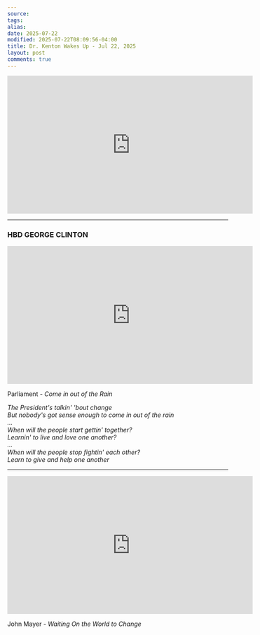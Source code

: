 ```yaml
---
source:
tags:
alias:
date: 2025-07-22
modified: 2025-07-22T08:09:56-04:00
title: Dr. Kenton Wakes Up - Jul 22, 2025
layout: post
comments: true
---
```


  

<iframe width="560" height="315" src="https://www.youtube.com/embed/C_JpCltO4wM" title="YouTube video player" frameborder="0" allow="accelerometer; autoplay; clipboard-write; encrypted-media; gyroscope; picture-in-picture; web-share" allowfullscreen></iframe>

---

### HBD GEORGE CLINTON

<iframe width="560" height="315" src="https://www.youtube.com/embed/wqEf6XNPTuE?si=WkKn_ZQlMweWtwfS" title="YouTube video player" frameborder="0" allow="accelerometer; autoplay; clipboard-write; encrypted-media; gyroscope; picture-in-picture; web-share" referrerpolicy="strict-origin-when-cross-origin" allowfullscreen></iframe>

Parliament - *Come in out of the Rain*

*The President's talkin' 'bout change<br />But nobody's got sense enough to come in out of the rain <br />...<br />When will the people start gettin' together?<br />Learnin' to live and love one another?<br />...<br />When will the people stop fightin' each other? <br />Learn to give and help one another*

---

<iframe width="560" height="315" src="https://www.youtube.com/embed/oBIxScJ5rlY?si=LyIm2_5QdiqJcpSx" title="YouTube video player" frameborder="0" allow="accelerometer; autoplay; clipboard-write; encrypted-media; gyroscope; picture-in-picture; web-share" referrerpolicy="strict-origin-when-cross-origin" allowfullscreen></iframe>

John Mayer - *Waiting On the World to Change*